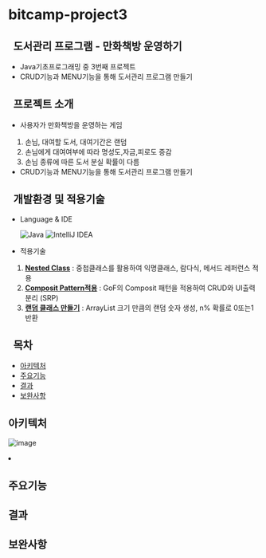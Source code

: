 <h1> bitcamp-project3 </h1>
<h2 style="margin-left: 10px;"> 도서관리 프로그램 - 만화책방 운영하기</h2>
<ul>
<li> Java기초프로그래밍 중 3번째 프로젝트</li>
<li> CRUD기능과 MENU기능을 통해 도서관리 프로그램 만들기</li>
</ul>
<h2 style="margin-left: 10px;"> 프로젝트 소개</h2>
<ul>
<li> 사용자가 만화책방을 운영하는 게임</li>
<ol style="padding-left: 10px">
<li>손님, 대여할 도서, 대여기간은 랜덤</li>
<li>손님에게 대여여부에 따라 명성도,자금,피로도 증감</li>
<li>손님 종류에 따른 도서 분실 확률이 다름</li>
</ol>
<li> CRUD기능과 MENU기능을 통해 도서관리 프로그램 만들기</li>
</ul>

<h2 style="margin-left: 10px;"> 개발환경 및 적용기술</h2>
<ul>
<li> Language & IDE</li>

![Java](https://img.shields.io/badge/java-%23ED8B00.svg?style=for-the-badge&logo=openjdk&logoColor=white) ![IntelliJ IDEA](https://img.shields.io/badge/IntelliJIDEA-000000.svg?style=for-the-badge&logo=intellij-idea&logoColor=white)

<li>적용기술</li>
<ol style="padding-left: 10px">
<li> <b><u> Nested Class</u></b> : 중첩클래스를 활용하여 익명클래스, 람다식, 메서드 레퍼런스 적용</li>
<li> <b><u> Composit Pattern적용</u></b> : GoF의 Composit 패턴을 적용하여 CRUD와 UI출력 분리 (SRP)</li>
<li> <b><u> 랜덤 클래스 만들기</u></b> : ArrayList 크기 만큼의 랜덤 숫자 생성, n% 확률로 0또는1 반환</li>
</ol>
</ul>

<h2 style="margin-left: 10px;"> 목차</h2>
<ul>
<li><a href="#structure">아키텍처</a></li>
<li><a href="#functions">주요기능</a></li>
<li><a href="#outputs">결과</a></li>
<li><a href="#improvement">보완사항</a></li>

</ul>
<section id="structure">
<h2>아키텍처</h2>

![image](https://github.com/user-attachments/assets/22459b61-52f8-4f19-8679-1b5585b354d4)
<li></li>
</section>

<section id="functions">
<h2>주요기능</h2>
<!-- 주요기능에 대한 내용 -->
</section>

<section id="outputs">
<h2>결과</h2>
<!-- 결과에 대한 내용 -->
</section>

<section id="improvement">
<h2>보완사항</h2>
<!-- 결과에 대한 내용 -->
</section>

